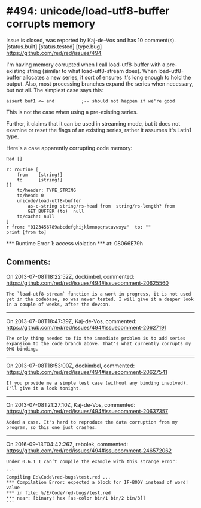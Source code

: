 
#494: unicode/load-utf8-buffer corrupts memory
================================================================================
Issue is closed, was reported by Kaj-de-Vos and has 10 comment(s).
[status.built] [status.tested] [type.bug]
<https://github.com/red/red/issues/494>

I'm having memory corrupted when I call load-utf8-buffer with a pre-existing string (similar to what load-utf8-stream does). When load-utf8-buffer allocates a new series, it sort of ensures it's long enough to hold the output. Also, most processing branches expand the series when necessary, but not all. The simplest case says this:

```
assert buf1 <= end          ;-- should not happen if we're good
```

This is not the case when using a pre-existing series.

Further, it claims that it can be used in streaming mode, but it does not examine or reset the flags of an existing series, rather it assumes it's Latin1 type.

Here's a case apparently corrupting code memory:

```
Red []

r: routine [
    from    [string!]
    to      [string!]
][
    to/header: TYPE_STRING
    to/head: 0
    unicode/load-utf8-buffer
        as-c-string string/rs-head from  string/rs-length? from
        GET_BUFFER (to)  null
    to/cache: null
]
r from: "0123456789abcdefghijklmnopqrstuvwxyz"  to: ""
print [from to]
```

**\* Runtime Error 1: access violation
**\* at: 08066E79h



Comments:
--------------------------------------------------------------------------------

On 2013-07-08T18:22:52Z, dockimbel, commented:
<https://github.com/red/red/issues/494#issuecomment-20625560>

    The `load-utf8-stream` function is a work in progress, it is not used yet in the codebase, so was never tested. I will give it a deeper look in a couple of weeks, after the devcon.

--------------------------------------------------------------------------------

On 2013-07-08T18:47:39Z, Kaj-de-Vos, commented:
<https://github.com/red/red/issues/494#issuecomment-20627191>

    The only thing needed to fix the immediate problem is to add series expansion to the code branch above. That's what currently corrupts my 0MQ binding.

--------------------------------------------------------------------------------

On 2013-07-08T18:53:00Z, dockimbel, commented:
<https://github.com/red/red/issues/494#issuecomment-20627541>

    If you provide me a simple test case (without any binding involved), I'll give it a look tonight.

--------------------------------------------------------------------------------

On 2013-07-08T21:27:10Z, Kaj-de-Vos, commented:
<https://github.com/red/red/issues/494#issuecomment-20637357>

    Added a case. It's hard to reproduce the data corruption from my program, so this one just crashes.

--------------------------------------------------------------------------------

On 2016-09-13T04:42:26Z, rebolek, commented:
<https://github.com/red/red/issues/494#issuecomment-246572062>

    Under 0.6.1 I can’t compile the example with this strange error:
    
    ```
    Compiling E:\Code\red-bugs\test.red ...
    *** Compilation Error: expected a block for IF-BODY instead of word! value
    *** in file: %/E/Code/red-bugs/test.red
    *** near: [binary! hex [as-color bin/1 bin/2 bin/3]]
    ```

